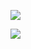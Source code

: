 ![](https://www.nta.go.jp/tmp/a1287150-bb92-404a-8699-40958488145e/images/a72b7b9245cbcbf09b3c3106e7e0fa3beae23d23553b6d215f2115a0229de3f3.jpg)

![](https://www.nta.go.jp/tmp/a1287150-bb92-404a-8699-40958488145e/images/46484ddb4d2d41158767bc13886356f19c32687624e7be2e4b6914140706eba9.jpg)